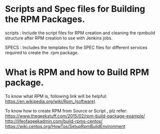 # Scripts and Spec files for Building the RPM Packages.

scripts : Include the script files for RPM creation and cleaning the rpmbuild structure after RPM creation to use with Jenkins jobs.

SPECS :  Includes the templates for the SPEC files for different services required to create the .rpm package.

# What is RPM and how to Build RPM package.

To know what RPM is, following link will be helpful: https://en.wikipedia.org/wiki/Rpm_(software)

To know how to create RPM from Source or Script , plz refer:
https://www.thegeekstuff.com/2015/02/rpm-build-package-example/
http://lifeofageekadmin.com/build-rpms-centos/
https://wiki.centos.org/HowTos/SetupRpmBuildEnvironment